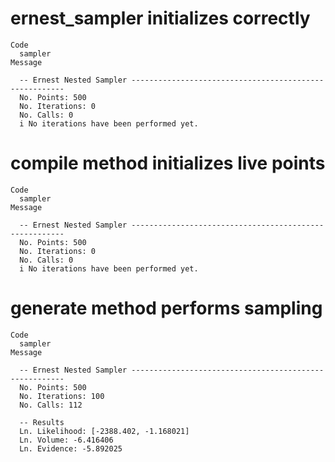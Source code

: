 # ernest_sampler initializes correctly

    Code
      sampler
    Message
      
      -- Ernest Nested Sampler -------------------------------------------------------
      No. Points: 500
      No. Iterations: 0
      No. Calls: 0
      i No iterations have been performed yet.

# compile method initializes live points

    Code
      sampler
    Message
      
      -- Ernest Nested Sampler -------------------------------------------------------
      No. Points: 500
      No. Iterations: 0
      No. Calls: 0
      i No iterations have been performed yet.

# generate method performs sampling

    Code
      sampler
    Message
      
      -- Ernest Nested Sampler -------------------------------------------------------
      No. Points: 500
      No. Iterations: 100
      No. Calls: 112
      
      -- Results 
      Ln. Likelihood: [-2388.402, -1.168021]
      Ln. Volume: -6.416406
      Ln. Evidence: -5.892025

